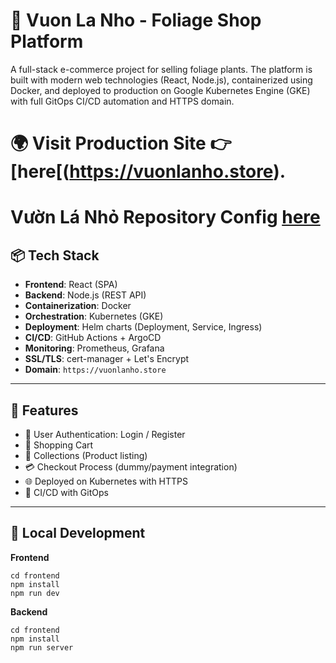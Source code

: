 # 🌿 Vuon La Nho - Foliage Shop Platform
A full-stack e-commerce project for selling foliage plants. The platform is built with modern web technologies (React, Node.js), containerized using Docker, and deployed to production on Google Kubernetes Engine (GKE) with full GitOps CI/CD automation and HTTPS domain.
# 🌍 Visit Production Site 👉[here[(https://vuonlanho.store).
# Vườn Lá Nhỏ Repository Config [here](https://github.com/DuongHung1712/vuon_la_nho-config)


## 📦 Tech Stack

- **Frontend**: React (SPA)
- **Backend**: Node.js (REST API)
- **Containerization**: Docker
- **Orchestration**: Kubernetes (GKE)
- **Deployment**: Helm charts (Deployment, Service, Ingress)
- **CI/CD**: GitHub Actions + ArgoCD
- **Monitoring**: Prometheus, Grafana
- **SSL/TLS**: cert-manager + Let's Encrypt
- **Domain**: `https://vuonlanho.store`

---

## 🚀 Features

- 🔐 User Authentication: Login / Register
- 🛒 Shopping Cart
- 📁 Collections (Product listing)
- 💳 Checkout Process (dummy/payment integration)
- 🌐 Deployed on Kubernetes with HTTPS
- 🔄 CI/CD with GitOps

---

## 🧪 Local Development
**Frontend**
```
cd frontend
npm install
npm run dev
```
**Backend**
```
cd frontend
npm install
npm run server
```


